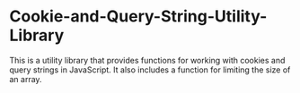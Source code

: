 # Cookie-and-Query-String-Utility-Library
This is a utility library that provides functions for working with cookies and query strings in JavaScript. It also includes a function for limiting the size of an array.
